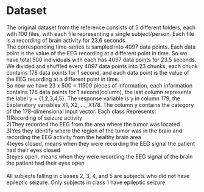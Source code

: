 # Dataset
The original dataset from the reference consists of 5 different folders, each with 100 files, with each file representing a single subject/person. Each file is a recording of brain activity for 23.6 seconds.\
The corresponding time-series is sampled into 4097 data points. Each data point is the value of the EEG recording at a different point in time. So we have total 500 individuals with each has 4097 data points for 23.5 seconds.\
We divided and shuffled every 4097 data points into 23 chunks, each chunk contains 178 data points for 1 second, and each data point is the value of the EEG recording at a different point in time.\
So now we have 23 x 500 = 11500 pieces of information, each information contains 178 data points for 1 second(column), the last column represents the label y =  {1,2,3,4,5}. The response variable is y in column 179, the Explanatory variables X1, X2, ..., X178. The column y contains the category of the 178-dimensional input vector.
Each class Represents:\
1)Recording of seizure activity\
2)They recorded the EEG from the area where the tumor was located\
3)Yes they identify where the region of the tumor was in the brain and recording the EEG activity from the healthy brain area\
4)eyes closed, means when they were recording the EEG signal the patient had their eyes closed\
5)eyes open, means when they were recording the EEG signal of the brain the patient had their eyes open\
\
All subjects falling in classes 2, 3, 4, and 5 are subjects who did not have epileptic seizure. Only subjects in class 1 have epileptic seizure.
